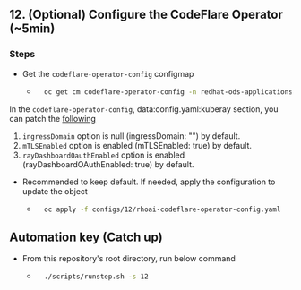 ## 12. (Optional) Configure the CodeFlare Operator (~5min)

### Steps

- Get the `codeflare-operator-config` configmap

  - ```sh
      oc get cm codeflare-operator-config -n redhat-ods-applications -o yaml
    ```

In the `codeflare-operator-config`, data:config.yaml:kuberay section, you can patch the [following](https://access.redhat.com/documentation/en-us/red_hat_openshift_ai_self-managed/2.10/html/working_with_distributed_workloads/Configure-distributed-workloads_distributed-workloads#Configure-the-codeflare-operator_distributed-workloads)

1. `ingressDomain` option is null (ingressDomain: "") by default.
1. `mTLSEnabled` option is enabled (mTLSEnabled: true) by default.
1. `rayDashboardOauthEnabled` option is enabled (rayDashboardOAuthEnabled: true) by default.

- Recommended to keep default. If needed, apply the configuration to update the object

  - ```sh
      oc apply -f configs/12/rhoai-codeflare-operator-config.yaml
    ```

## Automation key (Catch up)

- From this repository's root directory, run below command
  - ```sh
      ./scripts/runstep.sh -s 12
    ```
